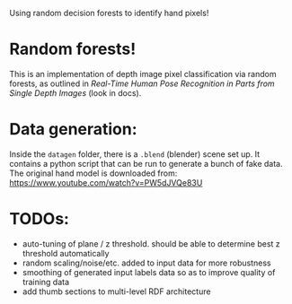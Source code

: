 Using random decision forests to identify hand pixels!

# Random forests!
This is an implementation of depth image pixel classification via random forests, as outlined in *Real-Time Human Pose Recognition in Parts from Single Depth Images* (look in docs).

# Data generation:
Inside the `datagen` folder, there is a `.blend` (blender) scene set up. It contains a python script that can be run to generate a bunch of fake data.
The original hand model is downloaded from: https://www.youtube.com/watch?v=PW5dJVQe83U

# TODOs:

- auto-tuning of plane / z threshold. should be able to determine best z threshold automatically
- random scaling/noise/etc. added to input data for more robustness
- smoothing of generated input labels data so as to improve quality of training data
- add thumb sections to multi-level RDF architecture
